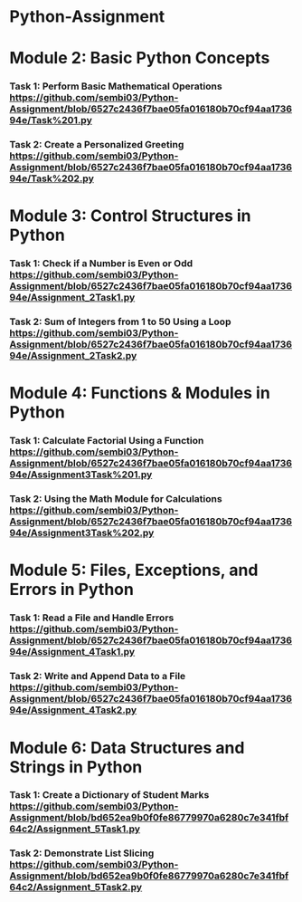 # Python-Assignment
# Module 2: Basic Python Concepts
### Task 1: Perform Basic Mathematical Operations https://github.com/sembi03/Python-Assignment/blob/6527c2436f7bae05fa016180b70cf94aa173694e/Task%201.py
### Task 2: Create a Personalized Greeting https://github.com/sembi03/Python-Assignment/blob/6527c2436f7bae05fa016180b70cf94aa173694e/Task%202.py

# Module 3: Control Structures in Python
### Task 1: Check if a Number is Even or Odd https://github.com/sembi03/Python-Assignment/blob/6527c2436f7bae05fa016180b70cf94aa173694e/Assignment_2Task1.py
### Task 2: Sum of Integers from 1 to 50 Using a Loop https://github.com/sembi03/Python-Assignment/blob/6527c2436f7bae05fa016180b70cf94aa173694e/Assignment_2Task2.py

# Module 4: Functions & Modules in Python
### Task 1: Calculate Factorial Using a Function https://github.com/sembi03/Python-Assignment/blob/6527c2436f7bae05fa016180b70cf94aa173694e/Assignment3Task%201.py
### Task 2: Using the Math Module for Calculations  https://github.com/sembi03/Python-Assignment/blob/6527c2436f7bae05fa016180b70cf94aa173694e/Assignment3Task%202.py

# Module 5: Files, Exceptions, and Errors in Python
### Task 1: Read a File and Handle Errors https://github.com/sembi03/Python-Assignment/blob/6527c2436f7bae05fa016180b70cf94aa173694e/Assignment_4Task1.py  
### Task 2: Write and Append Data to a File https://github.com/sembi03/Python-Assignment/blob/6527c2436f7bae05fa016180b70cf94aa173694e/Assignment_4Task2.py

# Module 6: Data Structures and Strings in Python
### Task 1: Create a Dictionary of Student Marks https://github.com/sembi03/Python-Assignment/blob/bd652ea9b0f0fe86779970a6280c7e341fbf64c2/Assignment_5Task1.py
### Task 2: Demonstrate List Slicing https://github.com/sembi03/Python-Assignment/blob/bd652ea9b0f0fe86779970a6280c7e341fbf64c2/Assignment_5Task2.py
